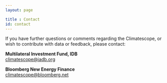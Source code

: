 ```yaml
---
layout: page

title : Contact
id: contact
---
```

If you have further questions or comments regarding the Climatescope, or wish to contribute with data or feedback, please contact:

**Multilateral Investment Fund, IDB**  
[climatescope@iadb.org](mailto:climatescope@iadb.org)

**Bloomberg New Energy Finance**  
[climatescope@bloomberg.net](mailto:climatescope@bloomberg.net)